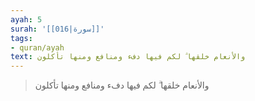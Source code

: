 ```yaml
---
ayah: 5
surah: '[[016|سورة]]'
tags:
- quran/ayah
text: والأنعام خلقها ۗ لكم فيها دفء ومنافع ومنها تأكلون
---
```

> والأنعام خلقها ۗ لكم فيها دفء ومنافع ومنها تأكلون
